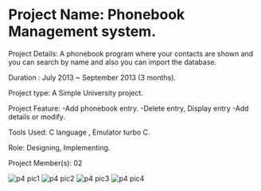 # Project  Name: Phonebook Management system.

Project Details: A phonebook program where your contacts are shown and you can search by name and also you can import the database.

Duration : July 2013 ~ September 2013 (3 months).

Project type: A Simple University project.

Project  Feature: 
-Add phonebook entry.
-Delete entry, Display entry
-Add details or modify.

Tools Used: C language , Emulator turbo C.

Role: Designing, Implementing.

Project Member(s): 02

![p4 pic1](https://user-images.githubusercontent.com/13907747/42887228-440087b6-8ac7-11e8-9122-21867219507d.jpg)
![p4 pic2](https://user-images.githubusercontent.com/13907747/42887229-4442e610-8ac7-11e8-86eb-7b66889a4326.jpg)
![p4 pic3](https://user-images.githubusercontent.com/13907747/42887222-4373cc18-8ac7-11e8-9215-94487b570c64.jpg)
![p4 pic4](https://user-images.githubusercontent.com/13907747/42887226-43baec56-8ac7-11e8-9213-172072c6b230.jpg)
